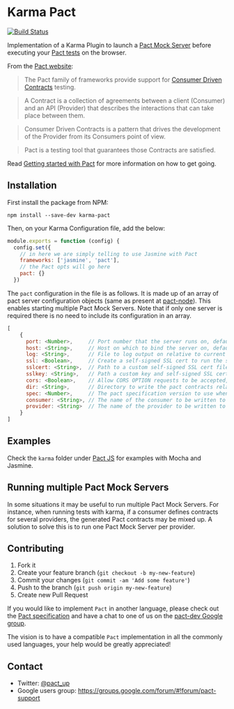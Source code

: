 # Karma Pact

[![Build Status](https://travis-ci.org/pact-foundation/karma-pact.svg?branch=master)](https://travis-ci.org/pact-foundation/karma-pact)

Implementation of a Karma Plugin to launch a [Pact Mock Server](https://github.com/pact-foundation/pact-node) before executing your [Pact tests](https://github.com/pact-foundation/pact-js) on the browser.

From the [Pact website](http://docs.pact.io/):

>The Pact family of frameworks provide support for [Consumer Driven Contracts](http://martinfowler.com/articles/consumerDrivenContracts.html) testing.

>A Contract is a collection of agreements between a client (Consumer) and an API (Provider) that describes the interactions that can take place between them.

>Consumer Driven Contracts is a pattern that drives the development of the Provider from its Consumers point of view.

>Pact is a testing tool that guarantees those Contracts are satisfied.

Read [Getting started with Pact](http://dius.com.au/2016/02/03/microservices-pact/) for more information on
how to get going.

## Installation

First install the package from NPM:

```
npm install --save-dev karma-pact
```

Then, on your Karma Configuration file, add the below:

```javascript
module.exports = function (config) {
  config.set({
    // in here we are simply telling to use Jasmine with Pact
    frameworks: ['jasmine', 'pact'],
    // the Pact opts will go here
    pact: {}
  })
```

The `pact` configuration in the file is as follows. It is made up of an array of pact server configuration objects (same as present at [pact-node](https://github.com/pact-foundation/pact-node)).
This enables starting multiple Pact Mock Servers.
Note that if only one server is required there is no need to include its configuration in an array.

```javascript
[
    {
      port: <Number>,     // Port number that the server runs on, defaults to 1234
      host: <String>,     // Host on which to bind the server on, defaults to 'localhost'
      log: <String>,      // File to log output on relative to current working directory, defaults to none
      ssl: <Boolean>,     // Create a self-signed SSL cert to run the server over HTTPS , defaults to 'false'
      sslcert: <String>,  // Path to a custom self-signed SSL cert file, 'ssl' option must be set to true to use this option. Defaults to none
      sslkey: <String>,   // Path a custom key and self-signed SSL cert key file, 'ssl' option must be set to true to use this option. Defaults to none
      cors: <Boolean>,    // Allow CORS OPTION requests to be accepted, defaults to 'false'
      dir: <String>,      // Directory to write the pact contracts relative to the current working directory, defaults to none
      spec: <Number>,     // The pact specification version to use when writing pact contracts, defaults to '1'
      consumer: <String>, // The name of the consumer to be written to the pact contracts, defaults to none
      provider: <String>  // The name of the provider to be written to the pact contracts, defaults to none
    }
]
```

## Examples

Check the `karma` folder under [Pact JS](https://github.com/pact-foundation/pact-js) for examples with Mocha and Jasmine.

## Running multiple Pact Mock Servers

In some situations it may be useful to run multiple Pact Mock Servers. For instance, when running tests with karma, if a consumer 
defines contracts for several providers, the generated Pact contracts may be mixed up. A solution to solve this is to
run one Pact Mock Server per provider.

## Contributing
1. Fork it
2. Create your feature branch (`git checkout -b my-new-feature`)
3. Commit your changes (`git commit -am 'Add some feature'`)
4. Push to the branch (`git push origin my-new-feature`)
5. Create new Pull Request

If you would like to implement `Pact` in another language, please check out the [Pact specification](https://github.com/bethesque/pact-specification) and have a chat to one of us on the [pact-dev Google group](https://groups.google.com/forum/#!forum/pact-support).

The vision is to have a compatible `Pact` implementation in all the commonly used languages, your help would be greatly appreciated!

## Contact

* Twitter: [@pact_up](https://twitter.com/pact_up)
* Google users group: https://groups.google.com/forum/#!forum/pact-support
